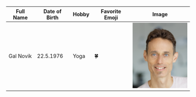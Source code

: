 | Full Name | Date of Birth | Hobby | Favorite Emoji | Image |
|-----------|---------------|-------|----------------|-------|
| Gal Novik | 22.5.1976     | Yoga  | :four_leaf_clover: | ![Gal Novik](Gal_Novik.png) |
